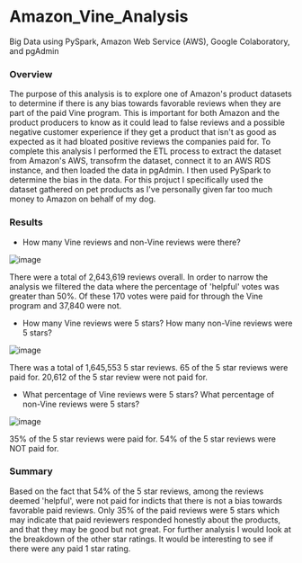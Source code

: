 # Amazon_Vine_Analysis
Big Data using PySpark, Amazon Web Service (AWS), Google Colaboratory, and pgAdmin

### Overview

The purpose of this analysis is to explore one of Amazon's product datasets to determine if there is any bias towards favorable reviews when they are part of the paid Vine program. This is important for both Amazon and the product producers to know as it could lead to false reviews and a possible negative customer experience if they get a product that isn't as good as expected as it had bloated positive reviews the companies paid for. 
To complete this analysis I performed the ETL process to extract the dataset from Amazon's AWS, transofrm the dataset, connect it to an AWS RDS instance, and then loaded the data in pgAdmin. I then used PySpark to determine the bias in the data. For this projuct I specifically used the dataset gathered on pet products as I've personally given far too much money to Amazon on behalf of my dog. 

### Results

- How many Vine reviews and non-Vine reviews were there?

![image](https://user-images.githubusercontent.com/100727593/175835942-8b9e111a-ceb2-4308-9fd0-32a7510b4411.png)

There were a total of 2,643,619 reviews overall. In order to narrow the analysis we filtered the data where the percentage of 'helpful' votes was greater than 50%. Of these 170 votes were paid for through the Vine program and 37,840 were not. 

- How many Vine reviews were 5 stars? How many non-Vine reviews were 5 stars?

![image](https://user-images.githubusercontent.com/100727593/175836185-30df3515-b858-43fb-ae8a-03def9b962f5.png)

There was a total of 1,645,553 5 star reviews. 65 of the 5 star reviews were paid for. 20,612 of the 5 star review were not paid for. 

- What percentage of Vine reviews were 5 stars? What percentage of non-Vine reviews were 5 stars?

![image](https://user-images.githubusercontent.com/100727593/175836227-cfc3abf5-b01b-42fe-9081-1175d3022e06.png)

35% of the 5 star reviews were paid for. 54% of the 5 star reviews were NOT paid for. 

### Summary

Based on the fact that 54% of the 5 star reviews, among the reviews deemed 'helpful', were not paid for indicts that there is not a bias towards favorable paid reviews. Only 35% of the paid reviews were 5 stars which may indicate that paid reviewers responded honestly about the products, and that they may be good but not great. For further analysis I would look at the breakdown of the other star ratings. It would be interesting to see if there were any paid 1 star rating. 
